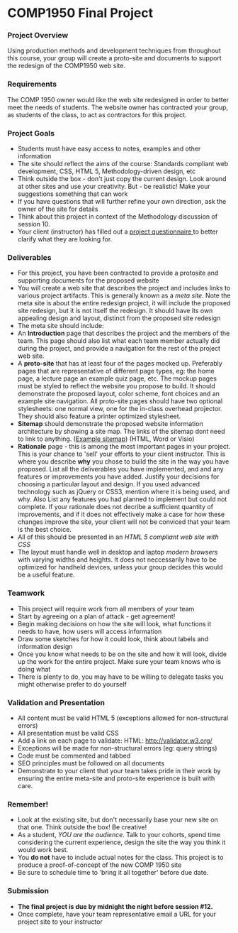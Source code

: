 # COMP1950 Final Project

<div class="contblock">
<h3>Project Overview</h3>
<p>Using production methods and development techniques from throughout this course, your group will create a proto-site and documents to support the redesign of the COMP1950 web site.</p>


<h3>Requirements</h3>
<p>The COMP 1950 owner would like the web site redesigned in order to better meet the needs of students.  The website owner has contracted your group, as students of the class, to act as contractors for this project.</p>

<h3>Project Goals</h3>
<ul>
	<li>Students must have easy access to notes, examples and other information</li>
	<li>The site should reflect the aims of the course: Standards compliant web development, CSS, HTML 5, Methodology-driven design, etc</li>
	<li>Think outside the box - don't just copy the current design.  Look around at other sites and use your creativity.  But - be realistic!  Make your suggestions something that can work</li>
	<li>If you have questions that will further refine your own direction, ask the owner of the site for details</li>
	<li>Think about this project in context of the Methodology discussion of session 10.</li>
	<li>Your client (instructor) has filled out a <a href="http://bcitcomp.ca/comp1950/downloads/project_questionnaire_filled_out.pdf">project questionnaire </a> to better clarify what they are looking for.</li>
</ul>

<h3>Deliverables</h3>
<ul>
	<li>For this project, you have been contracted to provide a protosite and supporting documents for the proposed website</li>
	<li>You will create a web site that describes the project and includes links to various project artifacts.  This is generally known as a <em>meta site</em>. Note the meta site is about the entire redesign project, it will include the proposed site redesign, but it is not itself the redesign. It should have its own appealing design and layout, distinct from the proposed site redesign</li>
	<li>The meta site should include: </li>
	<li>An <strong>Introduction</strong> page that describes the project and the members of the team.  This page should also list what each team member actually did during the project, and provide a navigation for the rest of the project web site.</li>
	<li>A <strong>proto-site</strong> that has at least four of the pages mocked up.  Preferably pages that are representative of different page types, eg: the home page, a lecture page an example quiz page, etc. The mockup pages must be styled to reflect the website you propose to build. It should demonstrate the proposed layout, color scheme, font choices and an example site navigation. All proto-site pages should have two optional stylesheets: one normal view, one for the in-class overhead projector. They should also feature a printer optimized stylesheet.</li>
	<li><strong>Sitemap</strong> should demonstrate the proposed website information architecture by showing a site map. The links of the sitemap dont need to link to anything. (<a href="http://bcitcomp.ca/1950/lectures/eleven/sitemap.html">Example sitemap</a>) (HTML, Word or Visio)</li>
	<li><strong>Rationale</strong> page - this is among the most important pages in your project. This is your chance to 'sell' your efforts to your client instructor. This is where you describe <strong>why</strong> you chose to build the site in the way you have proposed. List all the deliverables you have implemented, and and any features or improvements you have added. Justify your decisions for choosing a particular layout and design. If you used advanced technology such as jQuery or CSS3, mention where it is being used, and why. Also List any features you had planned to implement but could not complete. If your rationale does not decribe a sufficient quantity of improvements, and if it does not effectively make a case for how these changes improve the site, your client will not be conviced that your team is the best choice.</li>
	<li>All of this should be presented in an <em>HTML 5 compliant web site with CSS</em></li>
	<li>The layout must handle well in desktop and laptop <em>modern browsers</em> with varying widths and heights. It does not neccessarily have to be optimized for handheld devices, unless your group decides this would be a useful feature.</li>
	
</ul>

<h3>Teamwork</h3>
<ul>
	<li>This project will require work from all members of your team</li>
	<li>Start by agreeing on a plan of attack - get agreement!</li>
	<li>Begin making decisions on how the site will look, what functions it needs to have, how users will access information</li>
	<li>Draw some sketches for how it could look, think about labels and information design</li>
	<li>Once you know what needs to be on the site and how it will look, divide up the work for the entire project. Make sure your team knows who is doing what</li>
	<li>There is plenty to do, you may have to be willing to delegate tasks you might otherwise prefer to do yourself</li>
</ul>
 

<h3>Validation and Presentation</h3>
  <ul>
    <li>All content must be valid HTML 5 (exceptions allowed for non-structural errors)</li>
    <li>All presentation must be valid CSS</li>
    <li>Add a link on each page to validate:
        HTML: <a href="http://validator.w3.org/">http://validator.w3.org/</a>
     </li>
    <li>Exceptions will be made for non-structural errors (eg: query strings)</li>
    <li>Code must be commented and tabbed</li>
    <li>SEO principles must be followed on all documents</li>
    <li>Demonstrate to your client that your team takes pride in their work by ensuring the entire meta-site and proto-site experience is built with care. </li>
  </ul>
	

<h3>Remember!</h3>
    <ul>
        <li>Look at the existing site, but don't necessarily base your new site on that one. Think outside the box! Be creative!</li>
	<li>As a student, <em>YOU are the audience</em>.  Talk to your cohorts, spend time considering the current experience, design the site the way you think it would work best.</li>
        <li>You <strong>do not</strong> have to include actual notes for the class.  This project is to produce a proof-of-concept of the new COMP 1950 site</li>
        <li>Be sure to schedule time to 'bring it all together' before due date.</li>
    </ul>

<h3>Submission</h3>
    <ul>
	<li><strong>The final project is due by midnight the night before session #12.</strong>	</li>
	<li>Once complete, have your team representative email a URL for your project site to your instructor</li>
    </ul>
</div>
